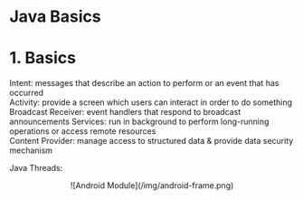 # Java Basics


# 1. Basics
Intent: messages that describe an action to perform or an event that has occurred  
Activity: provide a screen which users can interact in order to do something  
Broadcast Receiver: event handlers that respond to broadcast announcements
Services: run in background to perform long-running operations or access remote resources  
Content Provider: manage access to structured data & provide data security mechanism   

Java Threads: 

<p align="center">
![Android Module](/img/android-frame.png)
</p>
